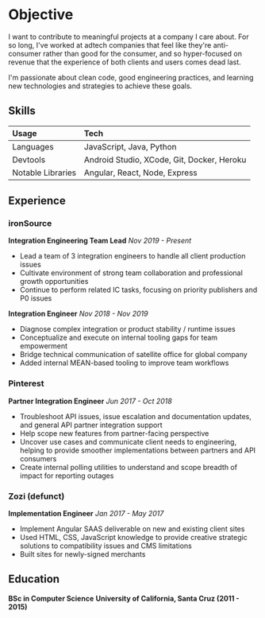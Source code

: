 # Objective

I want to contribute to meaningful projects at a company I care about. For so long, I've worked at adtech companies that feel like they're anti-consumer rather than good for the consumer, and so hyper-focused on revenue that the experience of both clients and users comes dead last.

I'm passionate about clean code, good engineering practices, and learning new technologies and strategies to achieve these goals.


## Skills 
| Usage | Tech |
| :------ | :----------------------------| 
| Languages | JavaScript, Java, Python |
| Devtools | Android Studio, XCode, Git, Docker, Heroku |
| Notable Libraries | Angular, React, Node, Express |


## Experience
### ironSource
__Integration Engineering Team Lead__
_Nov 2019 - Present_
* Lead a team of 3 integration engineers to handle all client production issues
* Cultivate environment of strong team collaboration and professional growth opportunities
* Continue to perform related IC tasks, focusing on priority publishers and P0 issues

__Integration Engineer__
_Nov 2018 - Nov 2019_

* Diagnose complex integration or product stability / runtime issues
* Conceptualize and execute on internal tooling gaps for team empowerment
* Bridge technical communication of satellite office for global company
* Added internal MEAN-based tooling to improve team workflows

### Pinterest

__Partner Integration Engineer__
_Jun 2017 - Oct 2018_
* Troubleshoot API issues, issue escalation and documentation updates, and general API partner integration support
* Help scope new features from partner-facing perspective
* Uncover use cases and communicate client needs to engineering, helping to provide smoother implementations between partners and API consumers
* Create internal polling utilities to understand and scope breadth of impact for reporting outages

### Zozi (defunct)

__Implementation Engineer__
_Jan 2017 - May 2017_
* Implement Angular SAAS deliverable on new and existing client sites
* Used HTML, CSS, JavaScript knowledge to provide creative strategic solutions to compatibility issues and CMS limitations
* Built sites for newly-signed merchants

## Education

__BSc in Computer Science__
__University of California, Santa Cruz (2011 - 2015)__